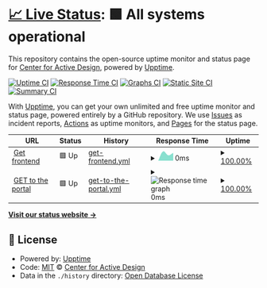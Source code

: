# [📈 Live Status](https://statuspage.fitwel.org): <!--live status--> **🟩 All systems operational**

This repository contains the open-source uptime monitor and status page for [Center for Active Design](https://app.fitwel.org), powered by [Upptime](https://github.com/upptime/upptime).

[![Uptime CI](https://github.com/c4ad/upptime-tool/workflows/Uptime%20CI/badge.svg)](https://github.com/c4ad/upptime-tool/actions?query=workflow%3A%22Uptime+CI%22)
[![Response Time CI](https://github.com/c4ad/upptime-tool/workflows/Response%20Time%20CI/badge.svg)](https://github.com/c4ad/upptime-tool/actions?query=workflow%3A%22Response+Time+CI%22)
[![Graphs CI](https://github.com/c4ad/upptime-tool/workflows/Graphs%20CI/badge.svg)](https://github.com/c4ad/upptime-tool/actions?query=workflow%3A%22Graphs+CI%22)
[![Static Site CI](https://github.com/c4ad/upptime-tool/workflows/Static%20Site%20CI/badge.svg)](https://github.com/c4ad/upptime-tool/actions?query=workflow%3A%22Static+Site+CI%22)
[![Summary CI](https://github.com/c4ad/upptime-tool/workflows/Summary%20CI/badge.svg)](https://github.com/c4ad/upptime-tool/actions?query=workflow%3A%22Summary+CI%22)

With [Upptime](https://upptime.js.org), you can get your own unlimited and free uptime monitor and status page, powered entirely by a GitHub repository. We use [Issues](https://github.com/c4ad/upptime-tool/issues) as incident reports, [Actions](https://github.com/c4ad/upptime-tool/actions) as uptime monitors, and [Pages](https://statuspage.fitwel.org) for the status page.

<!--start: status pages-->
<!-- This summary is generated by Upptime (https://github.com/upptime/upptime) -->
<!-- Do not edit this manually, your changes will be overwritten -->
<!-- prettier-ignore -->
| URL | Status | History | Response Time | Uptime |
| --- | ------ | ------- | ------------- | ------ |
| <img alt="" src="https://icons.duckduckgo.com/ip3/app.fitwel.org.ico" height="13"> [Get frontend](https://app.fitwel.org) | 🟩 Up | [get-frontend.yml](https://github.com/c4ad/uptime-tool/commits/HEAD/history/get-frontend.yml) | <details><summary><img alt="Response time graph" src="./graphs/get-frontend/response-time-week.png" height="20"> 0ms</summary><br><a href="https://statuspage.fitwel.org/history/get-frontend"><img alt="Response time 0" src="https://img.shields.io/endpoint?url=https%3A%2F%2Fraw.githubusercontent.com%2Fc4ad%2Fuptime-tool%2FHEAD%2Fapi%2Fget-frontend%2Fresponse-time.json"></a><br><a href="https://statuspage.fitwel.org/history/get-frontend"><img alt="24-hour response time 0" src="https://img.shields.io/endpoint?url=https%3A%2F%2Fraw.githubusercontent.com%2Fc4ad%2Fuptime-tool%2FHEAD%2Fapi%2Fget-frontend%2Fresponse-time-day.json"></a><br><a href="https://statuspage.fitwel.org/history/get-frontend"><img alt="7-day response time 0" src="https://img.shields.io/endpoint?url=https%3A%2F%2Fraw.githubusercontent.com%2Fc4ad%2Fuptime-tool%2FHEAD%2Fapi%2Fget-frontend%2Fresponse-time-week.json"></a><br><a href="https://statuspage.fitwel.org/history/get-frontend"><img alt="30-day response time 0" src="https://img.shields.io/endpoint?url=https%3A%2F%2Fraw.githubusercontent.com%2Fc4ad%2Fuptime-tool%2FHEAD%2Fapi%2Fget-frontend%2Fresponse-time-month.json"></a><br><a href="https://statuspage.fitwel.org/history/get-frontend"><img alt="1-year response time 0" src="https://img.shields.io/endpoint?url=https%3A%2F%2Fraw.githubusercontent.com%2Fc4ad%2Fuptime-tool%2FHEAD%2Fapi%2Fget-frontend%2Fresponse-time-year.json"></a></details> | <details><summary><a href="https://statuspage.fitwel.org/history/get-frontend">100.00%</a></summary><a href="https://statuspage.fitwel.org/history/get-frontend"><img alt="All-time uptime 100.00%" src="https://img.shields.io/endpoint?url=https%3A%2F%2Fraw.githubusercontent.com%2Fc4ad%2Fuptime-tool%2FHEAD%2Fapi%2Fget-frontend%2Fuptime.json"></a><br><a href="https://statuspage.fitwel.org/history/get-frontend"><img alt="24-hour uptime 100.00%" src="https://img.shields.io/endpoint?url=https%3A%2F%2Fraw.githubusercontent.com%2Fc4ad%2Fuptime-tool%2FHEAD%2Fapi%2Fget-frontend%2Fuptime-day.json"></a><br><a href="https://statuspage.fitwel.org/history/get-frontend"><img alt="7-day uptime 100.00%" src="https://img.shields.io/endpoint?url=https%3A%2F%2Fraw.githubusercontent.com%2Fc4ad%2Fuptime-tool%2FHEAD%2Fapi%2Fget-frontend%2Fuptime-week.json"></a><br><a href="https://statuspage.fitwel.org/history/get-frontend"><img alt="30-day uptime 100.00%" src="https://img.shields.io/endpoint?url=https%3A%2F%2Fraw.githubusercontent.com%2Fc4ad%2Fuptime-tool%2FHEAD%2Fapi%2Fget-frontend%2Fuptime-month.json"></a><br><a href="https://statuspage.fitwel.org/history/get-frontend"><img alt="1-year uptime 100.00%" src="https://img.shields.io/endpoint?url=https%3A%2F%2Fraw.githubusercontent.com%2Fc4ad%2Fuptime-tool%2FHEAD%2Fapi%2Fget-frontend%2Fuptime-year.json"></a></details>
| <img alt="" src="https://icons.duckduckgo.com/ip3/api.fitwel.org.ico" height="13"> [GET to the portal](https://api.fitwel.org/health) | 🟩 Up | [get-to-the-portal.yml](https://github.com/c4ad/uptime-tool/commits/HEAD/history/get-to-the-portal.yml) | <details><summary><img alt="Response time graph" src="./graphs/get-to-the-portal/response-time-week.png" height="20"> 0ms</summary><br><a href="https://statuspage.fitwel.org/history/get-to-the-portal"><img alt="Response time 0" src="https://img.shields.io/endpoint?url=https%3A%2F%2Fraw.githubusercontent.com%2Fc4ad%2Fuptime-tool%2FHEAD%2Fapi%2Fget-to-the-portal%2Fresponse-time.json"></a><br><a href="https://statuspage.fitwel.org/history/get-to-the-portal"><img alt="24-hour response time 0" src="https://img.shields.io/endpoint?url=https%3A%2F%2Fraw.githubusercontent.com%2Fc4ad%2Fuptime-tool%2FHEAD%2Fapi%2Fget-to-the-portal%2Fresponse-time-day.json"></a><br><a href="https://statuspage.fitwel.org/history/get-to-the-portal"><img alt="7-day response time 0" src="https://img.shields.io/endpoint?url=https%3A%2F%2Fraw.githubusercontent.com%2Fc4ad%2Fuptime-tool%2FHEAD%2Fapi%2Fget-to-the-portal%2Fresponse-time-week.json"></a><br><a href="https://statuspage.fitwel.org/history/get-to-the-portal"><img alt="30-day response time 0" src="https://img.shields.io/endpoint?url=https%3A%2F%2Fraw.githubusercontent.com%2Fc4ad%2Fuptime-tool%2FHEAD%2Fapi%2Fget-to-the-portal%2Fresponse-time-month.json"></a><br><a href="https://statuspage.fitwel.org/history/get-to-the-portal"><img alt="1-year response time 0" src="https://img.shields.io/endpoint?url=https%3A%2F%2Fraw.githubusercontent.com%2Fc4ad%2Fuptime-tool%2FHEAD%2Fapi%2Fget-to-the-portal%2Fresponse-time-year.json"></a></details> | <details><summary><a href="https://statuspage.fitwel.org/history/get-to-the-portal">100.00%</a></summary><a href="https://statuspage.fitwel.org/history/get-to-the-portal"><img alt="All-time uptime 100.00%" src="https://img.shields.io/endpoint?url=https%3A%2F%2Fraw.githubusercontent.com%2Fc4ad%2Fuptime-tool%2FHEAD%2Fapi%2Fget-to-the-portal%2Fuptime.json"></a><br><a href="https://statuspage.fitwel.org/history/get-to-the-portal"><img alt="24-hour uptime 100.00%" src="https://img.shields.io/endpoint?url=https%3A%2F%2Fraw.githubusercontent.com%2Fc4ad%2Fuptime-tool%2FHEAD%2Fapi%2Fget-to-the-portal%2Fuptime-day.json"></a><br><a href="https://statuspage.fitwel.org/history/get-to-the-portal"><img alt="7-day uptime 100.00%" src="https://img.shields.io/endpoint?url=https%3A%2F%2Fraw.githubusercontent.com%2Fc4ad%2Fuptime-tool%2FHEAD%2Fapi%2Fget-to-the-portal%2Fuptime-week.json"></a><br><a href="https://statuspage.fitwel.org/history/get-to-the-portal"><img alt="30-day uptime 100.00%" src="https://img.shields.io/endpoint?url=https%3A%2F%2Fraw.githubusercontent.com%2Fc4ad%2Fuptime-tool%2FHEAD%2Fapi%2Fget-to-the-portal%2Fuptime-month.json"></a><br><a href="https://statuspage.fitwel.org/history/get-to-the-portal"><img alt="1-year uptime 100.00%" src="https://img.shields.io/endpoint?url=https%3A%2F%2Fraw.githubusercontent.com%2Fc4ad%2Fuptime-tool%2FHEAD%2Fapi%2Fget-to-the-portal%2Fuptime-year.json"></a></details>

<!--end: status pages-->

[**Visit our status website →**](https://statuspage.fitwel.org)

## 📄 License

- Powered by: [Upptime](https://github.com/upptime/upptime)
- Code: [MIT](./LICENSE) © [Center for Active Design](https://app.fitwel.org)
- Data in the `./history` directory: [Open Database License](https://opendatacommons.org/licenses/odbl/1-0/)

